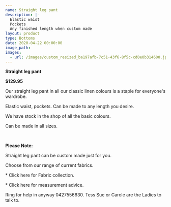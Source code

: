 ```yaml
---
name: Straight leg pant
description: |-
  Elastic waist
  Pockets
  Any finished length when custom made
layout: product
type: Bottoms
date: 2020-04-22 00:00:00
image_path:
images:
  - url: /images/custom_resized_ba197afb-7c51-43f6-8f5c-cd0e0b314600.jpg
---
```


**Straight leg pant**

**$129.95**

Our straight leg pant in all our classic linen colours is a staple for everyone's wardrobe.

Elastic waist, pockets. Can be made to any length you desire.

We have stock in the shop of all the basic colours.

Can be made in all sizes.

&nbsp;

**Please Note:**

Straight leg pant can be custom made just for you.

Choose from our range of current fabrics.

\* Click here for Fabric collection.

\* Click here for measurement advice.

Ring for help in anyway 0427556630. Tess Sue or Carole are the Ladies to talk to.